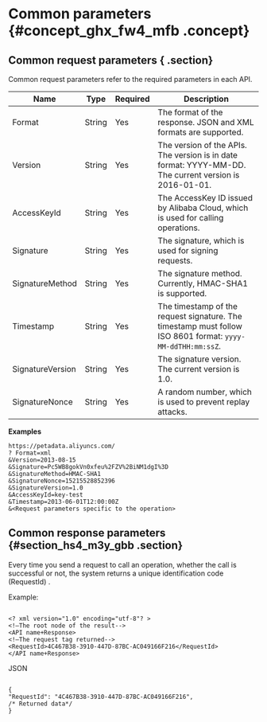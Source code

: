 # Common parameters {#concept_ghx_fw4_mfb .concept}

## Common request parameters { .section}

Common request parameters refer to the required parameters in each API.

|Name|Type|Required|Description|
|----|----|--------|-----------|
|Format|String|Yes|The format of the response. JSON and XML formats are supported.|
|Version|String|Yes|The version of the APIs. The version is in date format: YYYY-MM-DD. The current version is 2016-01-01.|
|AccessKeyId|String|Yes|The AccessKey ID issued by Alibaba Cloud, which is used for calling operations.|
|Signature|String|Yes|The signature, which is used for signing requests.|
|SignatureMethod|String|Yes|The signature method. Currently, HMAC-SHA1 is supported.|
|Timestamp|String|Yes|The timestamp of the request signature. The timestamp must follow ISO 8601 format: `yyyy-MM-ddTHH:mm:ssZ`.|
|SignatureVersion|String|Yes|The signature version. The current version is 1.0.|
|SignatureNonce|String|Yes|A random number, which is used to prevent replay attacks.|

**Examples**

```
https://petadata.aliyuncs.com/
? Format=xml 
&Version=2013-08-15 
&Signature=Pc5WB8gokVn0xfeu%2FZV%2BiNM1dgI%3D  
&SignatureMethod=HMAC-SHA1 
&SignatureNonce=15215528852396 
&SignatureVersion=1.0 
&AccessKeyId=key-test 
&Timestamp=2013-06-01T12:00:00Z
&<Request parameters specific to the operation>

```

## Common response parameters {#section_hs4_m3y_gbb .section}

Every time you send a request to call an operation, whether the call is successful or not, the system returns a unique identification code \(RequestId\) .

Example:

```

<? xml version="1.0" encoding="utf-8"? > 
<!—The root node of the result--> 
<API name+Response> 
<!—The request tag returned--> 
<RequestId>4C467B38-3910-447D-87BC-AC049166F216</RequestId> 
</API name+Response>

```

JSON

```
 
{ 
"RequestId": "4C467B38-3910-447D-87BC-AC049166F216", 
/* Returned data*/ 
}

```

